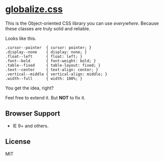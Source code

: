 # [globalize.css](dist/globalize.css)

This is the Object-oriented CSS library you can use _everywhere_. Because these classes are truly solid and reliable.

Looks like this.

```
.cursor--pointer  { cursor: pointer; }
.display--none    { display: none; }
.float--left      { float: left; }
.font--bold       { font-weight: bold; }
.table--fixed     { table-layout: fixed; }
.text--center     { text-align: center; }
.vertical--middle { vertical-align: middle; }
.width--full      { width: 100%; }
```

You get the idea, right?

Feel free to extend it. But __NOT__ to fix it.

## Browser Support

- IE 9+ and others.

## License

MIT
